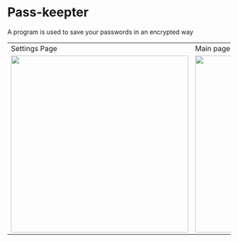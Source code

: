 # Pass-keepter
A program is used to save your passwords in an encrypted way
<table style="border-width: 1px;">
  <tr>
    <td>Settings Page</td>
    <td>Main page</td>
  </tr>
  <tr>
    <td><img src="https://github.com/user-attachments/assets/c0295667-0482-436b-8b0d-67c606e92222" style="height: 400px; width:400px;"/></td>
    <td><img src="https://github.com/user-attachments/assets/4ebd80f8-b049-4cf1-a999-45de9fe47d83" style="height: 400px; width:400px;"/></td>
  </tr>
</table
